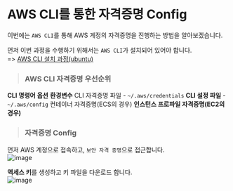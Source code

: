 # AWS CLI를 통한 자격증명 Config

이번에는 `AWS CLI`를 통해 AWS 계정의 자격증명을 진행하는 방법을 알아보겠습니다.

먼저 이번 과정을 수행하기 위해서는 `AWS CLI`가 설치되어 있어야 합니다.   
=> [AWS CLI 설치 과정(ubuntu)](https://github.com/khyup0629/devops/blob/main/AWS/AWS_CLI_Installation_In_Ubuntu.md#aws-cli-%EC%84%A4%EC%B9%98ubuntu)

> <h3>AWS CLI 자격증명 우선순위</h3>

**CLI 명령어 옵션**
**환경변수**
CLI 자격증명 파일 - `~/.aws/credentials`
**CLI 설정 파일** - `~/.aws/config`
컨테이너 자격증명(ECS의 경우)
**인스턴스 프로파일 자격증명(EC2의 경우)**

> <h3>자격증명 Config</h3>

먼저 AWS 계정으로 접속하고, `보안 자격 증명`으로 접근합니다.   
![image](https://user-images.githubusercontent.com/43658658/155829837-fecd5847-5346-4d67-a50c-ea5ffa98f956.png)

**액세스 키**를 생성하고 키 파일을 다운로드 합니다.   
![image](https://user-images.githubusercontent.com/43658658/155829858-929870ad-a8a4-4ef0-9664-9fca434b31f7.png)

